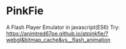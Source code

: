 # PinkFie
A Flash Player Emulator in javascript(ES6)
Try: https://animtred67pe.github.io/atpinkfie/?webgl&bitmap_cache&vs__flash_animation